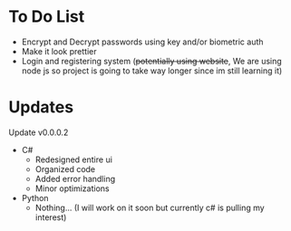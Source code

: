 # To Do List

- Encrypt and Decrypt passwords using key and/or biometric auth
- Make it look prettier
- Login and registering system (~~potentially using website~~, We are using node js so project is going to take way longer since im still learning it)

# Updates

Update v0.0.0.2

- C#
  - Redesigned entire ui
  - Organized code
  - Added error handling
  - Minor optimizations
- Python
  - Nothing... (I will work on it soon but currently c# is pulling my interest)
